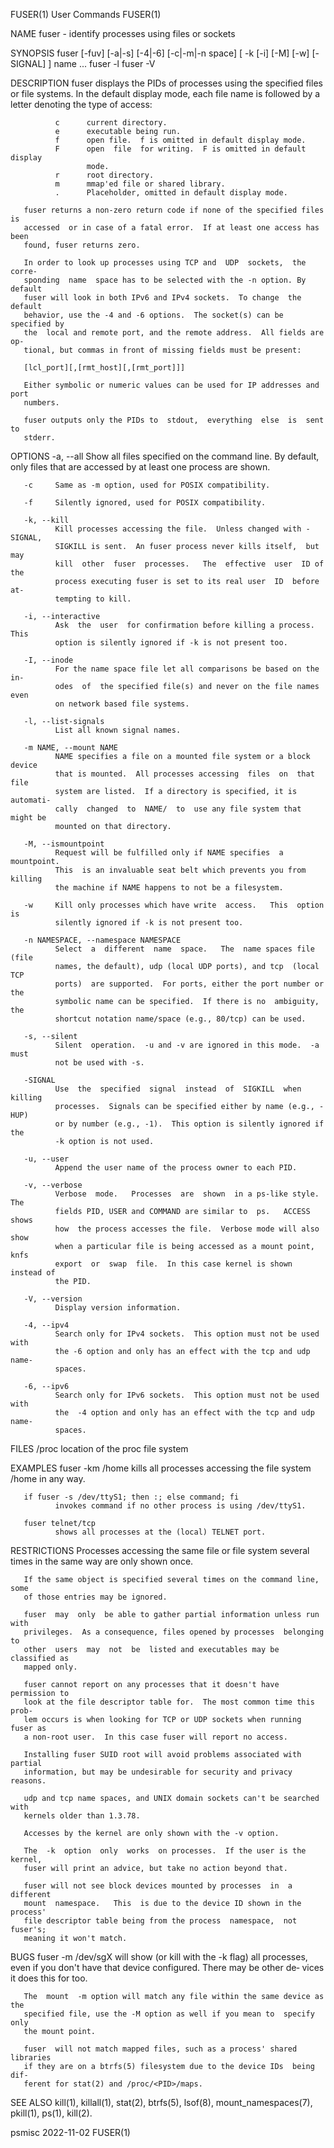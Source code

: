 FUSER(1)                         User Commands                        FUSER(1)

NAME
       fuser - identify processes using files or sockets

SYNOPSIS
       fuser [-fuv] [-a|-s] [-4|-6] [-c|-m|-n space] [ -k [-i] [-M] [-w]
       [-SIGNAL] ] name ...
       fuser -l
       fuser -V

DESCRIPTION
       fuser  displays the PIDs of processes using the specified files or file
       systems.  In the default display mode, each file name is followed by  a
       letter denoting the type of access:

              c      current directory.
              e      executable being run.
              f      open file.  f is omitted in default display mode.
              F      open  file  for writing.  F is omitted in default display
                     mode.
              r      root directory.
              m      mmap'ed file or shared library.
              .      Placeholder, omitted in default display mode.

       fuser returns a non-zero return code if none of the specified files  is
       accessed  or in case of a fatal error.  If at least one access has been
       found, fuser returns zero.

       In order to look up processes using TCP and  UDP  sockets,  the  corre‐
       sponding  name  space has to be selected with the -n option. By default
       fuser will look in both IPv6 and IPv4 sockets.  To change  the  default
       behavior, use the -4 and -6 options.  The socket(s) can be specified by
       the  local and remote port, and the remote address.  All fields are op‐
       tional, but commas in front of missing fields must be present:

       [lcl_port][,[rmt_host][,[rmt_port]]]

       Either symbolic or numeric values can be used for IP addresses and port
       numbers.

       fuser outputs only the PIDs to  stdout,  everything  else  is  sent  to
       stderr.

OPTIONS
       -a, --all
              Show  all files specified on the command line.  By default, only
              files that are accessed by at least one process are shown.

       -c     Same as -m option, used for POSIX compatibility.

       -f     Silently ignored, used for POSIX compatibility.

       -k, --kill
              Kill processes accessing the file.  Unless changed with -SIGNAL,
              SIGKILL is sent.  An fuser process never kills itself,  but  may
              kill  other  fuser  processes.   The  effective  user  ID of the
              process executing fuser is set to its real user  ID  before  at‐
              tempting to kill.

       -i, --interactive
              Ask  the  user  for confirmation before killing a process.  This
              option is silently ignored if -k is not present too.

       -I, --inode
              For the name space file let all comparisons be based on the  in‐
              odes  of  the specified file(s) and never on the file names even
              on network based file systems.

       -l, --list-signals
              List all known signal names.

       -m NAME, --mount NAME
              NAME specifies a file on a mounted file system or a block device
              that is mounted.  All processes accessing  files  on  that  file
              system are listed.  If a directory is specified, it is automati‐
              cally  changed  to  NAME/  to  use any file system that might be
              mounted on that directory.

       -M, --ismountpoint
              Request will be fulfilled only if NAME specifies  a  mountpoint.
              This  is an invaluable seat belt which prevents you from killing
              the machine if NAME happens to not be a filesystem.

       -w     Kill only processes which have write  access.   This  option  is
              silently ignored if -k is not present too.

       -n NAMESPACE, --namespace NAMESPACE
              Select  a  different  name  space.   The  name spaces file (file
              names, the default), udp (local UDP ports), and tcp  (local  TCP
              ports)  are supported.  For ports, either the port number or the
              symbolic name can be specified.  If there is no  ambiguity,  the
              shortcut notation name/space (e.g., 80/tcp) can be used.

       -s, --silent
              Silent  operation.  -u and -v are ignored in this mode.  -a must
              not be used with -s.

       -SIGNAL
              Use  the  specified  signal  instead  of  SIGKILL  when  killing
              processes.  Signals can be specified either by name (e.g., -HUP)
              or by number (e.g., -1).  This option is silently ignored if the
              -k option is not used.

       -u, --user
              Append the user name of the process owner to each PID.

       -v, --verbose
              Verbose  mode.   Processes  are  shown  in a ps-like style.  The
              fields PID, USER and COMMAND are similar to  ps.   ACCESS  shows
              how  the process accesses the file.  Verbose mode will also show
              when a particular file is being accessed as a mount point,  knfs
              export  or  swap  file.  In this case kernel is shown instead of
              the PID.

       -V, --version
              Display version information.

       -4, --ipv4
              Search only for IPv4 sockets.  This option must not be used with
              the -6 option and only has an effect with the tcp and udp  name‐
              spaces.

       -6, --ipv6
              Search only for IPv6 sockets.  This option must not be used with
              the  -4 option and only has an effect with the tcp and udp name‐
              spaces.

FILES
       /proc  location of the proc file system

EXAMPLES
       fuser -km /home
              kills all processes accessing the file system /home in any way.

       if fuser -s /dev/ttyS1; then :; else command; fi
              invokes command if no other process is using /dev/ttyS1.

       fuser telnet/tcp
              shows all processes at the (local) TELNET port.

RESTRICTIONS
       Processes accessing the same file or file system several times  in  the
       same way are only shown once.

       If the same object is specified several times on the command line, some
       of those entries may be ignored.

       fuser  may  only  be able to gather partial information unless run with
       privileges.  As a consequence, files opened by processes  belonging  to
       other  users  may  not  be  listed and executables may be classified as
       mapped only.

       fuser cannot report on any processes that it doesn't have permission to
       look at the file descriptor table for.  The most common time this prob‐
       lem occurs is when looking for TCP or UDP sockets when running fuser as
       a non-root user.  In this case fuser will report no access.

       Installing fuser SUID root will avoid problems associated with  partial
       information, but may be undesirable for security and privacy reasons.

       udp and tcp name spaces, and UNIX domain sockets can't be searched with
       kernels older than 1.3.78.

       Accesses by the kernel are only shown with the -v option.

       The  -k  option  only  works  on processes.  If the user is the kernel,
       fuser will print an advice, but take no action beyond that.

       fuser will not see block devices mounted by processes  in  a  different
       mount  namespace.   This  is due to the device ID shown in the process'
       file descriptor table being from the process  namespace,  not  fuser's;
       meaning it won't match.

BUGS
       fuser  -m  /dev/sgX will show (or kill with the -k flag) all processes,
       even if you don't have that device configured.  There may be other  de‐
       vices it does this for too.

       The  mount  -m option will match any file within the same device as the
       specified file, use the -M option as well if you mean to  specify  only
       the mount point.

       fuser  will not match mapped files, such as a process' shared libraries
       if they are on a btrfs(5) filesystem due to the device IDs  being  dif‐
       ferent for stat(2) and /proc/<PID>/maps.

SEE ALSO
       kill(1),  killall(1),  stat(2), btrfs(5), lsof(8), mount_namespaces(7),
       pkill(1), ps(1), kill(2).

psmisc                            2022-11-02                          FUSER(1)
